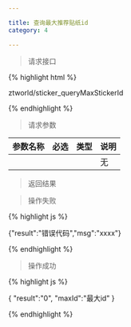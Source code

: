 ```yaml
---

title: 查询最大推荐贴纸id
category: 4

---
```


> 请求接口

{% highlight html %}

ztworld/sticker_queryMaxStickerId

{% endhighlight %}

> 请求参数

|参数名称			|必选		|类型		|说明									
|-------------------|:---------:|:---------:|--------------------------------------------
|					|			|			|无

> 返回结果

> 操作失败

{% highlight js %}

{"result":"错误代码","msg":"xxxx"}

{% endhighlight %}

> 操作成功

{% highlight js %}

{
	"result":"0", 
	"maxId":"最大id"
}

{% endhighlight %}
